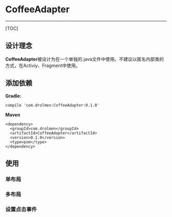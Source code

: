 # CoffeeAdapter

- - - - 
[TOC]

## 设计理念
**CoffeeAdapter**被设计为在一个单独的.java文件中使用。不建议以匿名内部类的方式，在Activiy、Fragment中使用。

## 添加依赖
**Gradle:**
```
compile 'com.drolmen:CoffeeAdapter:0.1.0'
```
**Maven**
```
<dependency>
  <groupId>com.drolmen</groupId>
  <artifactId>CoffeeAdapter</artifactId>
  <version>0.1.0</version>
  <type>pom</type>
</dependency>
```

## 使用
        
### 单布局

### 多布局

### 设置点击事件